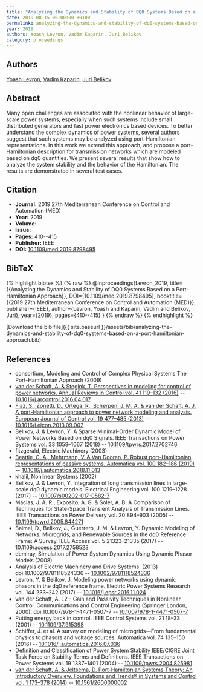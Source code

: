 ```yaml
---
title: "Analyzing the Dynamics and Stability of DQ0 Systems Based on a Port-Hamiltonian Approach"
date: 2019-08-15 00:00:00 +0100
permalink: analyzing-the-dynamics-and-stability-of-dq0-systems-based-on-a-port-hamiltonian-approach
year: 2019
authors: Yoash Levron, Vadim Kaparin, Juri Belikov
category: proceedings
---
```

 
## Authors
[Yoash Levron](authors/yoash-levron), [Vadim Kaparin](authors/vadim-kaparin), [Juri Belikov](authors/juri-belikov)
 
## Abstract
Many open challenges are associated with the nonlinear behavior of large-scale power systems, especially when such systems include small distributed generators and fast power electronics based devices. To better understand the complex dynamics of power systems, several authors suggest that such systems may be analyzed using port-Hamiltonian representations. In this work we extend this approach, and propose a port-Hamiltonian description for transmission networks which are modeled based on dq0 quantities. We present several results that show how to analyze the system stability and the behavior of the Hamiltonian. The results are demonstrated in several test cases.
 
## Citation
- **Journal:** 2019 27th Mediterranean Conference on Control and Automation (MED)
- **Year:** 2019
- **Volume:** 
- **Issue:** 
- **Pages:** 410--415
- **Publisher:** IEEE
- **DOI:** [10.1109/med.2019.8798495](https://doi.org/10.1109/med.2019.8798495)
 
## BibTeX
{% highlight bibtex %}
{% raw %}
@inproceedings{Levron_2019,
  title={{Analyzing the Dynamics and Stability of DQ0 Systems Based on a Port-Hamiltonian Approach}},
  DOI={10.1109/med.2019.8798495},
  booktitle={{2019 27th Mediterranean Conference on Control and Automation (MED)}},
  publisher={IEEE},
  author={Levron, Yoash and Kaparin, Vadim and Belikov, Juri},
  year={2019},
  pages={410--415}
}
{% endraw %}
{% endhighlight %}
 
[Download the bib file]({{ site.baseurl }}/assets/bib/analyzing-the-dynamics-and-stability-of-dq0-systems-based-on-a-port-hamiltonian-approach.bib)
 
## References
- consortium, Modeling and Control of Complex Physical Systems The Port-Hamiltonian Approach (2009)
- [van der Schaft, A. & Stegink, T. Perspectives in modeling for control of power networks. Annual Reviews in Control vol. 41 119–132 (2016)](perspectives-in-modeling-for-control-of-power-networks) -- [10.1016/j.arcontrol.2016.04.017](https://doi.org/10.1016/j.arcontrol.2016.04.017)
- [Fiaz, S., Zonetti, D., Ortega, R., Scherpen, J. M. A. & van der Schaft, A. J. A port-Hamiltonian approach to power network modeling and analysis. European Journal of Control vol. 19 477–485 (2013)](a-port-hamiltonian-approach-to-power-network-modeling-and-analysis) -- [10.1016/j.ejcon.2013.09.002](https://doi.org/10.1016/j.ejcon.2013.09.002)
- Belikov, J. & Levron, Y. A Sparse Minimal-Order Dynamic Model of Power Networks Based on dq0 Signals. IEEE Transactions on Power Systems vol. 33 1059–1067 (2018) -- [10.1109/tpwrs.2017.2702746](https://doi.org/10.1109/tpwrs.2017.2702746)
- fitzgerald, Electric Machinery (2003)
- [Beattie, C. A., Mehrmann, V. & Van Dooren, P. Robust port-Hamiltonian representations of passive systems. Automatica vol. 100 182–186 (2019)](robust-port-hamiltonian-representations-of-passive-systems) -- [10.1016/j.automatica.2018.11.013](https://doi.org/10.1016/j.automatica.2018.11.013)
- khalil, Nonlinear Systems (2002)
- Belikov, J. & Levron, Y. Integration of long transmission lines in large-scale dq0 dynamic models. Electrical Engineering vol. 100 1219–1228 (2017) -- [10.1007/s00202-017-0582-7](https://doi.org/10.1007/s00202-017-0582-7)
- Macias, J. A. R., Exposito, A. G. & Soler, A. B. A Comparison of Techniques for State-Space Transient Analysis of Transmission Lines. IEEE Transactions on Power Delivery vol. 20 894–903 (2005) -- [10.1109/tpwrd.2005.844271](https://doi.org/10.1109/tpwrd.2005.844271)
- Baimel, D., Belikov, J., Guerrero, J. M. & Levron, Y. Dynamic Modeling of Networks, Microgrids, and Renewable Sources in the dq0 Reference Frame: A Survey. IEEE Access vol. 5 21323–21335 (2017) -- [10.1109/access.2017.2758523](https://doi.org/10.1109/access.2017.2758523)
- demiray, Simulation of Power System Dynamics Using Dynamic Phasor Models (2008)
- Analysis of Electric Machinery and Drive Systems. (2013) doi:10.1002/9781118524336 -- [10.1002/9781118524336](https://doi.org/10.1002/9781118524336)
- Levron, Y. & Belikov, J. Modeling power networks using dynamic phasors in the dq0 reference frame. Electric Power Systems Research vol. 144 233–242 (2017) -- [10.1016/j.epsr.2016.11.024](https://doi.org/10.1016/j.epsr.2016.11.024)
- van der Schaft, A. L2 - Gain and Passivity Techniques in Nonlinear Control. Communications and Control Engineering (Springer London, 2000). doi:10.1007/978-1-4471-0507-7 -- [10.1007/978-1-4471-0507-7](https://doi.org/10.1007/978-1-4471-0507-7)
- Putting energy back in control. IEEE Control Systems vol. 21 18–33 (2001) -- [10.1109/37.915398](https://doi.org/10.1109/37.915398)
- Schiffer, J. et al. A survey on modeling of microgrids—From fundamental physics to phasors and voltage sources. Automatica vol. 74 135–150 (2016) -- [10.1016/j.automatica.2016.07.036](https://doi.org/10.1016/j.automatica.2016.07.036)
- Definition and Classification of Power System Stability IEEE/CIGRE Joint Task Force on Stability Terms and Definitions. IEEE Transactions on Power Systems vol. 19 1387–1401 (2004) -- [10.1109/tpwrs.2004.825981](https://doi.org/10.1109/tpwrs.2004.825981)
- [van der Schaft, A. & Jeltsema, D. Port-Hamiltonian Systems Theory: An Introductory Overview. Foundations and Trends® in Systems and Control vol. 1 173–378 (2014)](port-hamiltonian-systems-theory-an-introductory-overview) -- [10.1561/2600000002](https://doi.org/10.1561/2600000002)

